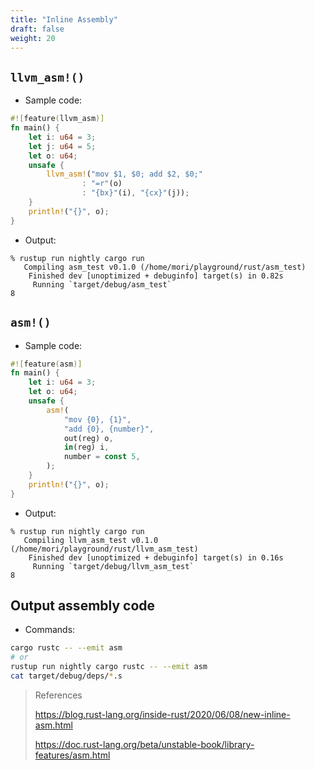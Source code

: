 ```yaml
---
title: "Inline Assembly"
draft: false
weight: 20
---
```

## `llvm_asm!()`

- Sample code:

```rust
#![feature(llvm_asm)]
fn main() {
    let i: u64 = 3;
    let j: u64 = 5;
    let o: u64;
    unsafe {
        llvm_asm!("mov $1, $0; add $2, $0;"
                : "=r"(o)
                : "{bx}"(i), "{cx}"(j));
    }
    println!("{}", o);
}
```

- Output:

```text
% rustup run nightly cargo run
   Compiling asm_test v0.1.0 (/home/mori/playground/rust/asm_test)
    Finished dev [unoptimized + debuginfo] target(s) in 0.82s
     Running `target/debug/asm_test`
8
```

## `asm!()`

- Sample code:

```rust
#![feature(asm)]
fn main() {
    let i: u64 = 3;
    let o: u64;
    unsafe {
        asm!(
            "mov {0}, {1}",
            "add {0}, {number}",
            out(reg) o,
            in(reg) i,
            number = const 5,
        );
    }
    println!("{}", o);
}
```

- Output:

```text
% rustup run nightly cargo run
   Compiling llvm_asm_test v0.1.0 (/home/mori/playground/rust/llvm_asm_test)
    Finished dev [unoptimized + debuginfo] target(s) in 0.16s
     Running `target/debug/llvm_asm_test`
8
```

## Output assembly code

- Commands:

```sh
cargo rustc -- --emit asm
# or
rustup run nightly cargo rustc -- --emit asm
cat target/debug/deps/*.s
```

> References
>
> <https://blog.rust-lang.org/inside-rust/2020/06/08/new-inline-asm.html>
>
> <https://doc.rust-lang.org/beta/unstable-book/library-features/asm.html>
